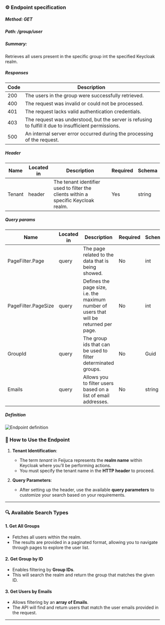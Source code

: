 ### ⚙️ Endpoint specification

##### Method: GET

##### Path: /group/user

##### Summary:

Retrieves all users present in the specific group int the specified Keycloak realm.

##### Responses

| Code | Description                                                                                           |
| ---- | ----------------------------------------------------------------------------------------------------- |
| 200  | The users in the group were successfully retrieved.                                                   |
| 400  | The request was invalid or could not be processed.                                                    |
| 401  | The request lacks valid authentication credentials.                                                   |
| 403  | The request was understood, but the server is refusing to fulfill it due to insufficient permissions. |
| 500  | An internal server error occurred during the processing of the request.                               |

##### Header

| Name   | Located in | Description                                                                        | Required | Schema |
| ------ | ---------- | ---------------------------------------------------------------------------------- | -------- | ------ |
| Tenant | header     | The tenant identifier used to filter the clients within a specific Keycloak realm. | Yes      | string |

##### Query params

| Name                | Located in | Description                                                                             | Required | Schema |
| ------------------- | ---------- | --------------------------------------------------------------------------------------- | -------- | ------ |
| PageFilter.Page     | query      | The page related to the data that is being showed.                                      | No       | int    |
| PageFilter.PageSize | query      | Defines the page size, i.e. the maximum number of users that will be returned per page. | No       | int    |
| GroupId             | query      | The group ids that can be used to filter determinated groups.                           | No       | Guid   |
| Emails              | query      | Allows you to filter users based on a list of email addresses.                          | No       | string |

##### Definition

![Endpoint definition](https://res.cloudinary.com/dd7cforjd/image/upload/xvsup3z5h4xsmxxw2tgt.jpg "Endpoint definition")

### 📝 How to Use the Endpoint

1. **Tenant Identification**:

   - The term _tenant_ in Feijuca represents the **realm name** within Keycloak where you’ll be performing actions.
   - You must specify the tenant name in the **HTTP header** to proceed.

2. **Query Parameters**:
   - After setting up the header, use the available **query parameters** to customize your search based on your requirements.

---

### 🔍 Available Search Types

#### 1. **Get All Groups**

- Fetches all users within the realm.
- The results are provided in a paginated format, allowing you to navigate through pages to explore the user list.

#### 2. **Get Group by ID**

- Enables filtering by **Group IDs**.
- This will search the realm and return the group that matches the given ID.

#### 3. **Get Users by Emails**

- Allows filtering by an **array of Emails**.
- The API will find and return users that match the user emails provided in the request.

---
